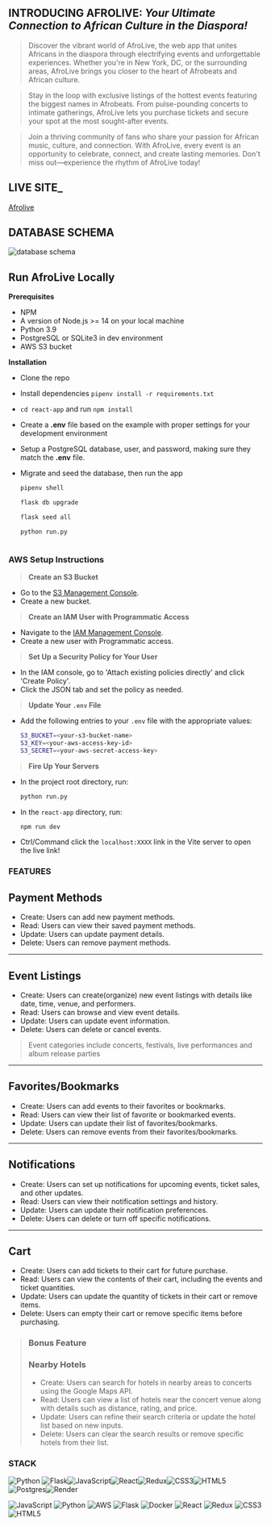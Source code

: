 ## INTRODUCING AFROLIVE: _Your Ultimate Connection to African Culture in the Diaspora!_

> Discover the vibrant world of AfroLive, the web app that unites Africans in the diaspora through electrifying events and unforgettable experiences. Whether you're in New York, DC, or the surrounding areas, AfroLive brings you closer to the heart of Afrobeats and African culture.

> Stay in the loop with exclusive listings of the hottest events featuring the biggest names in Afrobeats. From pulse-pounding concerts to intimate gatherings, AfroLive lets you purchase tickets and secure your spot at the most sought-after events.

> Join a thriving community of fans who share your passion for African music, culture, and connection. With AfroLive, every event is an opportunity to celebrate, connect, and create lasting memories. Don't miss out—experience the rhythm of AfroLive today!


## LIVE SITE_
[Afrolive](https://afrolive.onrender.com)

## DATABASE SCHEMA
![database schema](https://res.cloudinary.com/dv9oyy79u/image/upload/v1717005140/Untitled_5_rprsde.png)

## Run AfroLive Locally

**Prerequisites**
- NPM
- A version of Node.js >= 14 on your local machine
- Python 3.9
- PostgreSQL or SQLite3 in dev environment
- AWS S3 bucket


**Installation**
- Clone the repo
- Install dependencies ```pipenv install -r requirements.txt```
- `cd react-app` and run `npm install`
- Create a **.env** file based on the example with proper settings for your development environment
- Setup a PostgreSQL database, user, and password, making sure they match the **.env** file.
- Migrate and seed the database, then run the app

   ```bash
   pipenv shell
   ```

   ```bash
   flask db upgrade
   ```

   ```bash
   flask seed all
   ```

   ```bash
   python run.py



### AWS Setup Instructions

> **Create an S3 Bucket**
   - Go to the [S3 Management Console](https://s3.console.aws.amazon.com/s3/home?region=us-east-1).
   - Create a new bucket.

> **Create an IAM User with Programmatic Access**
   - Navigate to the [IAM Management Console](https://console.aws.amazon.com/iam/home?#/users).
   - Create a new user with Programmatic access.

> **Set Up a Security Policy for Your User**
   - In the IAM console, go to 'Attach existing policies directly' and click 'Create Policy'.
   - Click the JSON tab and set the policy as needed.

> **Update Your `.env` File**
   - Add the following entries to your `.env` file with the appropriate values:
     ```sh
     S3_BUCKET=<your-s3-bucket-name>
     S3_KEY=<your-aws-access-key-id>
     S3_SECRET=<your-aws-secret-access-key>
     ```

> **Fire Up Your Servers**
   - In the project root directory, run:
     ```sh
     python run.py
     ```
   - In the `react-app` directory, run:
     ```sh
     npm run dev
     ```
   - Ctrl/Command click the ```localhost:XXXX``` link in the Vite server to open the live link!


### FEATURES
## Payment Methods

- Create: Users can add new payment methods.
- Read: Users can view their saved payment methods.
- Update: Users can update payment details.
- Delete: Users can remove payment methods.
***
## Event Listings

- Create: Users can create(organize) new event listings with details like date, time, venue, and performers.
- Read: Users can browse and view event details.
- Update: Users can update event information.
- Delete: Users can delete or cancel events.
> Event categories include concerts, festivals, live performances and album release parties
***

## Favorites/Bookmarks
- Create: Users can add events to their favorites or bookmarks.
- Read: Users can view their list of favorite or bookmarked events.
- Update: Users can update their list of favorites/bookmarks.
- Delete: Users can remove events from their favorites/bookmarks.


***
## Notifications
- Create: Users can set up notifications for upcoming events, ticket sales, and other updates.
- Read: Users can view their notification settings and history.
- Update: Users can update their notification preferences.
- Delete: Users can delete or turn off specific notifications.
***

## Cart
- Create: Users can add tickets to their cart for future purchase.
- Read: Users can view the contents of their cart, including the events and ticket quantities.
- Update: Users can update the quantity of tickets in their cart or remove items.
- Delete: Users can empty their cart or remove specific items before purchasing.


> ### Bonus Feature
>  ### Nearby Hotels
> - Create: Users can search for hotels in nearby areas to concerts using the Google Maps API.
> - Read: Users can view a list of hotels near the concert venue along with details such as distance, rating, and price.
> - Update: Users can refine their search criteria or update the hotel list based on new inputs.
> - Delete: Users can clear the search results or remove specific hotels from their list.


### STACK
![Python](https://img.shields.io/badge/python-3670A0?style=for-the-badge&logo=python&logoColor=ffdd54) ![Flask](https://img.shields.io/badge/flask-%23000.svg?style=for-the-badge&logo=flask&logoColor=white)![JavaScript](https://img.shields.io/badge/javascript-%23323330.svg?style=for-the-badge&logo=javascript&logoColor=%23F7DF1E)![React](https://img.shields.io/badge/react-%2320232a.svg?style=for-the-badge&logo=react&logoColor=%2361DAFB)![Redux](https://img.shields.io/badge/redux-%23593d88.svg?style=for-the-badge&logo=redux&logoColor=white)![CSS3](https://img.shields.io/badge/css3-%231572B6.svg?style=for-the-badge&logo=css3&logoColor=white)![HTML5](https://img.shields.io/badge/html5-%23E34F26.svg?style=for-the-badge&logo=html5&logoColor=white)![Postgres](https://img.shields.io/badge/postgres-%23316192.svg?style=for-the-badge&logo=postgresql&logoColor=white)![Render](https://img.shields.io/badge/Render-%46E3B7.svg?style=for-the-badge&logo=render&logoColor=white)

![JavaScript](https://img.shields.io/badge/javascript-%23323330.svg?style=flat&logo=javascript&logoColor=%23F7DF1E)
![Python](https://img.shields.io/badge/python-3670A0?style=flat&logo=python&logoColor=ffdd54)
![AWS](https://img.shields.io/badge/AWS-%23FF9900.svg?style=flat&logo=amazon-aws&logoColor=white)
![Flask](https://img.shields.io/badge/flask-%23000.svg?style=flat&logo=flask&logoColor=white)
![Docker](https://img.shields.io/badge/docker-%230db7ed.svg?style=flat&logo=docker&logoColor=white)
![React](https://img.shields.io/badge/react-%2320232a.svg?style=flat&logo=react&logoColor=%2361DAFB)
![Redux](https://img.shields.io/badge/redux-%23593d88.svg?style=flat&logo=redux&logoColor=white)
![CSS3](https://img.shields.io/badge/css3-%231572B6.svg?style=flat&logo=css3&logoColor=white)
![HTML5](https://img.shields.io/badge/html5-%23E34F26.svg?style=flat&logo=html5&logoColor=white)

